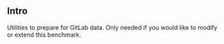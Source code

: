 ## Intro

Utilities to prepare for GitLab data. Only needed if you would like to modify
or extend this benchmark.